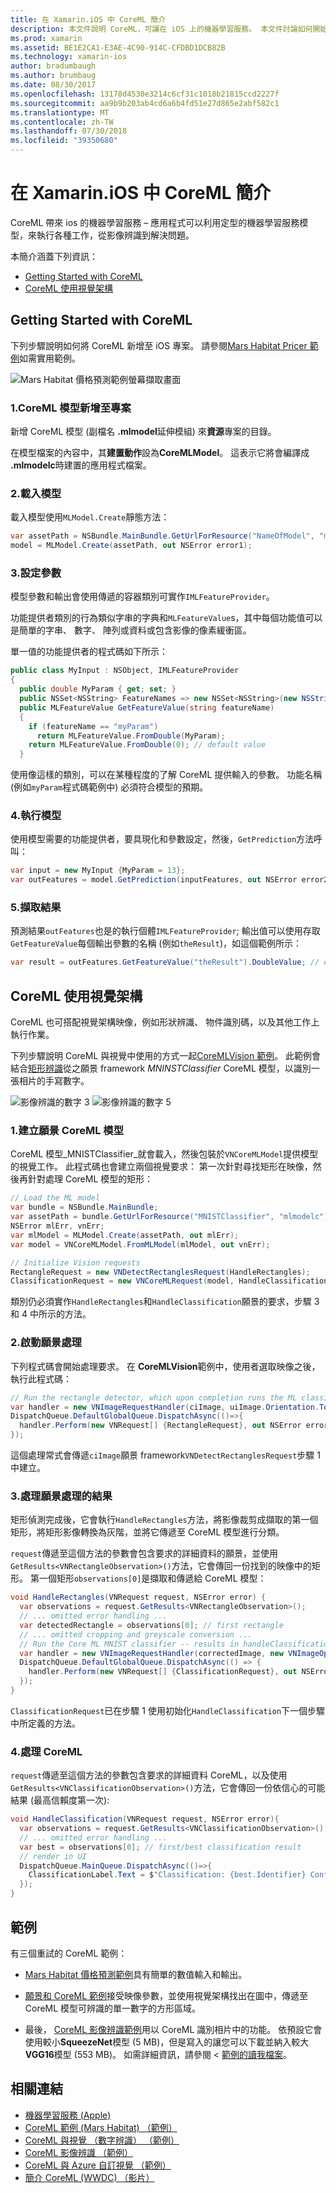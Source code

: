 ```yaml
---
title: 在 Xamarin.iOS 中 CoreML 簡介
description: 本文件說明 CoreML，可讓在 iOS 上的機器學習服務。 本文件討論如何開始使用 CoreML，以及如何使用它來搭配視覺架構。
ms.prod: xamarin
ms.assetid: BE1E2CA1-E3AE-4C90-914C-CFDBD1DCB82B
ms.technology: xamarin-ios
author: bradumbaugh
ms.author: brumbaug
ms.date: 08/30/2017
ms.openlocfilehash: 13178d4530e3214c6cf31c1018b21815ccd2227f
ms.sourcegitcommit: aa9b9b203ab4cd6a6b4fd51e27d865e2abf582c1
ms.translationtype: MT
ms.contentlocale: zh-TW
ms.lasthandoff: 07/30/2018
ms.locfileid: "39350680"
---
```

# <a name="introduction-to-coreml-in-xamarinios"></a>在 Xamarin.iOS 中 CoreML 簡介

CoreML 帶來 ios 的機器學習服務 – 應用程式可以利用定型的機器學習服務模型，來執行各種工作，從影像辨識到解決問題。

本簡介涵蓋下列資訊：

- [Getting Started with CoreML](#coreml)
- [CoreML 使用視覺架構](#coremlvision)

<a name="coreml" />

## <a name="getting-started-with-coreml"></a>Getting Started with CoreML

下列步驟說明如何將 CoreML 新增至 iOS 專案。 請參閱[Mars Habitat Pricer 範例](https://developer.xamarin.com/samples/monotouch/ios11/CoreML/)如需實用範例。

![Mars Habitat 價格預測範例螢幕擷取畫面](coreml-images/marspricer-heading.png)

### <a name="1-add-the-coreml-model-to-the-project"></a>1.CoreML 模型新增至專案

新增 CoreML 模型 (副檔名 **.mlmodel**延伸模組) 來**資源**專案的目錄。 

在模型檔案的內容中，其**建置動作**設為**CoreMLModel**。 這表示它將會編譯成 **.mlmodelc**時建置的應用程式檔案。

### <a name="2-load-the-model"></a>2.載入模型

載入模型使用`MLModel.Create`靜態方法：

```csharp
var assetPath = NSBundle.MainBundle.GetUrlForResource("NameOfModel", "mlmodelc");
model = MLModel.Create(assetPath, out NSError error1);
```

### <a name="3-set-the-parameters"></a>3.設定參數

模型參數和輸出會使用傳遞的容器類別可實作`IMLFeatureProvider`。

功能提供者類別的行為類似字串的字典和`MLFeatureValue`s，其中每個功能值可以是簡單的字串、 數字、 陣列或資料或包含影像的像素緩衝區。

單一值的功能提供者的程式碼如下所示：

```csharp
public class MyInput : NSObject, IMLFeatureProvider
{
  public double MyParam { get; set; }
  public NSSet<NSString> FeatureNames => new NSSet<NSString>(new NSString("myParam"));
  public MLFeatureValue GetFeatureValue(string featureName)
  {
    if (featureName == "myParam")
      return MLFeatureValue.FromDouble(MyParam);
    return MLFeatureValue.FromDouble(0); // default value
  }
```

使用像這樣的類別，可以在某種程度的了解 CoreML 提供輸入的參數。 功能名稱 (例如`myParam`程式碼範例中) 必須符合模型的預期。

### <a name="4-run-the-model"></a>4.執行模型

使用模型需要的功能提供者，要具現化和參數設定，然後，`GetPrediction`方法呼叫：

```csharp
var input = new MyInput {MyParam = 13};
var outFeatures = model.GetPrediction(inputFeatures, out NSError error2);
```

### <a name="5-extract-the-results"></a>5.擷取結果

預測結果`outFeatures`也是的執行個體`IMLFeatureProvider`; 輸出值可以使用存取`GetFeatureValue`每個輸出參數的名稱 (例如`theResult`)，如這個範例所示：

```csharp
var result = outFeatures.GetFeatureValue("theResult").DoubleValue; // eg. 6227020800
```

<a name="coremlvision" />

## <a name="using-coreml-with-the-vision-framework"></a>CoreML 使用視覺架構

CoreML 也可搭配視覺架構映像，例如形狀辨識、 物件識別碼，以及其他工作上執行作業。

下列步驟說明 CoreML 與視覺中使用的方式一起[CoreMLVision 範例](https://developer.xamarin.com/samples/monotouch/ios11/CoreMLVision/)。 此範例會結合[矩形辨識](~/ios/platform/introduction-to-ios11/vision.md#rectangles)從之願景 framework _MNINSTClassifier_ CoreML 模型，以識別一張相片的手寫數字。

![影像辨識的數字 3](coreml-images/vision3.png) ![影像辨識的數字 5](coreml-images/vision5.png)

### <a name="1-create-a-vision-coreml-model"></a>1.建立願景 CoreML 模型

CoreML 模型_MNISTClassifier_就會載入，然後包裝於`VNCoreMLModel`提供模型的視覺工作。 此程式碼也會建立兩個視覺要求： 第一次針對尋找矩形在映像，然後再針對處理 CoreML 模型的矩形：

```csharp
// Load the ML model
var bundle = NSBundle.MainBundle;
var assetPath = bundle.GetUrlForResource("MNISTClassifier", "mlmodelc");
NSError mlErr, vnErr;
var mlModel = MLModel.Create(assetPath, out mlErr);
var model = VNCoreMLModel.FromMLModel(mlModel, out vnErr);

// Initialize Vision requests
RectangleRequest = new VNDetectRectanglesRequest(HandleRectangles);
ClassificationRequest = new VNCoreMLRequest(model, HandleClassification);
```

類別仍必須實作`HandleRectangles`和`HandleClassification`願景的要求，步驟 3 和 4 中所示的方法。

### <a name="2-start-the-vision-processing"></a>2.啟動願景處理

下列程式碼會開始處理要求。 在  **CoreMLVision**範例中，使用者選取映像之後，執行此程式碼：

```csharp
// Run the rectangle detector, which upon completion runs the ML classifier.
var handler = new VNImageRequestHandler(ciImage, uiImage.Orientation.ToCGImagePropertyOrientation(), new VNImageOptions());
DispatchQueue.DefaultGlobalQueue.DispatchAsync(()=>{
  handler.Perform(new VNRequest[] {RectangleRequest}, out NSError error);
});
```

這個處理常式會傳遞`ciImage`願景 framework`VNDetectRectanglesRequest`步驟 1 中建立。

### <a name="3-handle-the-results-of-vision-processing"></a>3.處理願景處理的結果

矩形偵測完成後，它會執行`HandleRectangles`方法，將影像裁剪成擷取的第一個矩形，將矩形影像轉換為灰階，並將它傳遞至 CoreML 模型進行分類。

`request`傳遞至這個方法的參數會包含要求的詳細資料的願景，並使用`GetResults<VNRectangleObservation>()`方法，它會傳回一份找到的映像中的矩形。 第一個矩形`observations[0]`是擷取和傳遞給 CoreML 模型：

```csharp
void HandleRectangles(VNRequest request, NSError error) {
  var observations = request.GetResults<VNRectangleObservation>();
  // ... omitted error handling ...
  var detectedRectangle = observations[0]; // first rectangle
  // ... omitted cropping and greyscale conversion ...
  // Run the Core ML MNIST classifier -- results in handleClassification method
  var handler = new VNImageRequestHandler(correctedImage, new VNImageOptions());
  DispatchQueue.DefaultGlobalQueue.DispatchAsync(() => {
    handler.Perform(new VNRequest[] {ClassificationRequest}, out NSError err);
  });
}
```

`ClassificationRequest`已在步驟 1 使用初始化`HandleClassification`下一個步驟中所定義的方法。

### <a name="4-handle-the-coreml"></a>4.處理 CoreML

`request`傳遞至這個方法的參數包含要求的詳細資料 CoreML，以及使用`GetResults<VNClassificationObservation>()`方法，它會傳回一份依信心的可能結果 (最高信賴度第一次):

```csharp
void HandleClassification(VNRequest request, NSError error){
  var observations = request.GetResults<VNClassificationObservation>();
  // ... omitted error handling ...
  var best = observations[0]; // first/best classification result
  // render in UI
  DispatchQueue.MainQueue.DispatchAsync(()=>{
    ClassificationLabel.Text = $"Classification: {best.Identifier} Confidence: {best.Confidence * 100f:#.00}%";
  });
}
```

## <a name="samples"></a>範例

有三個重試的 CoreML 範例：

* [Mars Habitat 價格預測範例](https://developer.xamarin.com/samples/monotouch/ios11/CoreML/)具有簡單的數值輸入和輸出。

* [願景和 CoreML 範例](https://developer.xamarin.com/samples/monotouch/ios11/CoreMLVision/)接受映像參數，並使用視覺架構找出在圖中，傳遞至 CoreML 模型可辨識的單一數字的方形區域。

* 最後， [CoreML 影像辨識範例](https://developer.xamarin.com/samples/monotouch/ios11/CoreMLImageRecognition/)用以 CoreML 識別相片中的功能。 依預設它會使用較小**SqueezeNet**模型 (5 MB)，但是寫入的讓您可以下載並納入較大**VGG16**模型 (553 MB)。 如需詳細資訊，請參閱 <<c0> [ 範例的讀我檔案](https://github.com/xamarin/ios-samples/blob/master/ios11/CoreMLImageRecognition/CoreMLImageRecognition/README.md)。

## <a name="related-links"></a>相關連結

- [機器學習服務 (Apple)](https://developer.apple.com/machine-learning/)
- [CoreML 範例 (Mars Habitat) （範例）](https://developer.xamarin.com/samples/monotouch/ios11/CoreML/)
- [CoreML 與視覺 （數字辨識） （範例）](https://developer.xamarin.com/samples/monotouch/ios11/CoreMLVision/)
- [CoreML 影像辨識 （範例）](https://developer.xamarin.com/samples/monotouch/ios11/CoreMLImageRecognition/)
- [CoreML 與 Azure 自訂視覺 （範例）](https://developer.xamarin.com/samples/monotouch/ios11/CoreMLAzureModel)
- [簡介 CoreML (WWDC) （影片）](https://developer.apple.com/videos/play/wwdc2017/703/)
